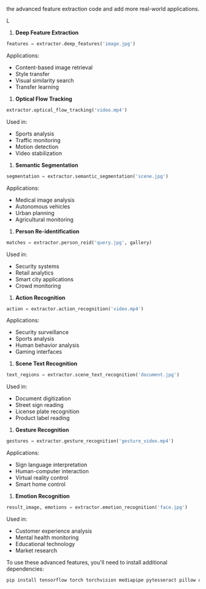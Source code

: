 the advanced feature extraction code and add more real-world applications.

L
1. **Deep Feature Extraction**
```python
features = extractor.deep_features('image.jpg')
```
Applications:
- Content-based image retrieval
- Style transfer
- Visual similarity search
- Transfer learning

1. **Optical Flow Tracking**
```python
extractor.optical_flow_tracking('video.mp4')
```
Used in:
- Sports analysis
- Traffic monitoring
- Motion detection
- Video stabilization

1. **Semantic Segmentation**
```python
segmentation = extractor.semantic_segmentation('scene.jpg')
```
Applications:
- Medical image analysis
- Autonomous vehicles
- Urban planning
- Agricultural monitoring

1. **Person Re-identification**
```python
matches = extractor.person_reid('query.jpg', gallery)
```
Used in:
- Security systems
- Retail analytics
- Smart city applications
- Crowd monitoring

1. **Action Recognition**
```python
action = extractor.action_recognition('video.mp4')
```
Applications:
- Security surveillance
- Sports analysis
- Human behavior analysis
- Gaming interfaces

1. **Scene Text Recognition**
```python
text_regions = extractor.scene_text_recognition('document.jpg')
```
Used in:
- Document digitization
- Street sign reading
- License plate recognition
- Product label reading

1. **Gesture Recognition**
```python
gestures = extractor.gesture_recognition('gesture_video.mp4')
```
Applications:
- Sign language interpretation
- Human-computer interaction
- Virtual reality control
- Smart home control

1. **Emotion Recognition**
```python
result_image, emotions = extractor.emotion_recognition('face.jpg')
```
Used in:
- Customer experience analysis
- Mental health monitoring
- Educational technology
- Market research

To use these advanced features, you'll need to install additional dependencies:

```bash
pip install tensorflow torch torchvision mediapipe pytesseract pillow opencv-python
```
